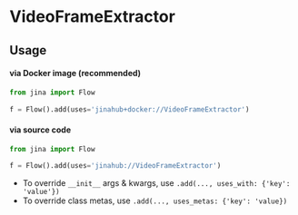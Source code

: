 # VideoFrameExtractor


## Usage

#### via Docker image (recommended)

```python
from jina import Flow
	
f = Flow().add(uses='jinahub+docker://VideoFrameExtractor')
```

#### via source code

```python
from jina import Flow
	
f = Flow().add(uses='jinahub://VideoFrameExtractor')
```

- To override `__init__` args & kwargs, use `.add(..., uses_with: {'key': 'value'})`
- To override class metas, use `.add(..., uses_metas: {'key': 'value})`
